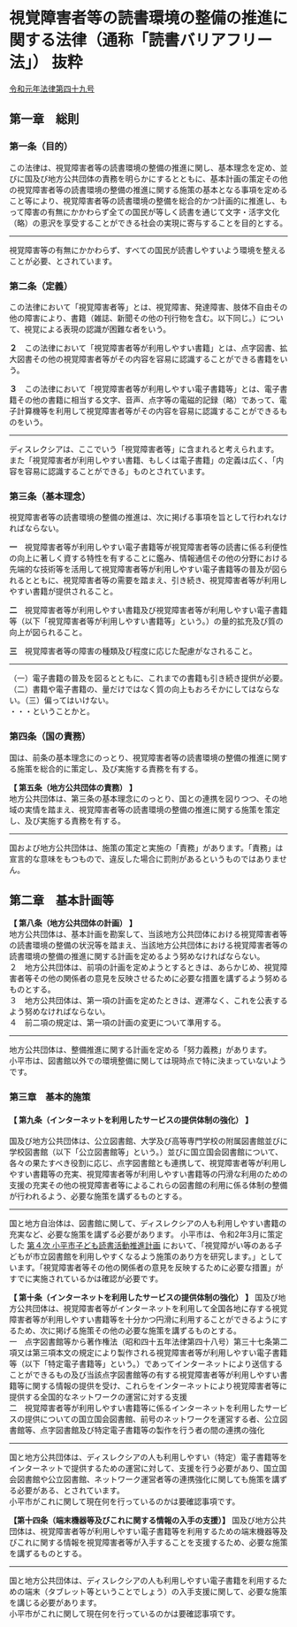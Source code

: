 # 視覚障害者等の読書環境の整備の推進に関する法律（通称「読書バリアフリー法」） 抜粋
[令和元年法律第四十九号](https://elaws.e-gov.go.jp/search/elawsSearch/elaws_search/lsg0500/detail?lawId=501AC1000000049)
## 第一章　総則
### 第一条（目的）
この法律は、<span class="highlight">視覚障害者等の読書環境の整備の推進</span>に関し、基本理念を定め、並びに国及び地方公共団体の責務を明らかにするとともに、基本計画の策定その他の視覚障害者等の読書環境の整備の推進に関する施策の基本となる事項を定めること等により、視覚障害者等の読書環境の整備を総合的かつ計画的に推進し、もって<span class="highlight">障害の有無にかかわらず全ての国民が等しく読書を通じて文字・活字文化（略）の恵沢を享受することができる社会の実現に寄与することを目的とする。</span>

---

<div class="note"><i class="fa fa-comment-o"></i> 視覚障害等の有無にかかわらず、すべての国民が読書しやすいよう環境を整えることが必要、とされています。</div>

### 第二条（定義）  
この法律において「<span class="highlight">視覚障害者等</span>」とは、視覚障害、発達障害、肢体不自由その他の障害により、書籍（雑誌、新聞その他の刊行物を含む。以下同じ。）について、<span class="highlight">視覚による表現の認識が困難な者</span>をいう。

**２**　この法律において「視覚障害者等が利用しやすい書籍」とは、点字図書、拡大図書その他の<span class="highlight">視覚障害者等がその内容を容易に認識することができる書籍</span>をいう。

**３**　この法律において「視覚障害者等が利用しやすい電子書籍等」とは、電子書籍その他の書籍に相当する文字、音声、点字等の電磁的記録（略）であって、<span class="highlight">電子計算機等を利用して視覚障害者等がその内容を容易に認識することができるもの</span>をいう。

---
<div class="note"><i class="fa fa-comment-o"></i> ディスレクシアは、ここでいう「視覚障害者等」に含まれると考えられます。  また「視覚障害者が利用しやすい書籍、もしくは電子書籍」の定義は広く、「内容を容易に認識することができる」ものとされています。</div>

### 第三条（基本理念）
視覚障害者等の読書環境の整備の推進は、次に掲げる事項を旨として行われなければならない。

**一**　視覚障害者等が利用しやすい電子書籍等が視覚障害者等の読書に係る利便性の向上に著しく資する特性を有することに鑑み、<span class="highlight">情報通信その他の分野における先端的な技術等を活用して視覚障害者等が利用しやすい電子書籍等の普及が図られるとともに、視覚障害者等の需要を踏まえ、引き続き、視覚障害者等が利用しやすい書籍が提供されること。</span>

**二**　視覚障害者等が利用しやすい書籍及び視覚障害者等が利用しやすい電子書籍等（以下「視覚障害者等が利用しやすい書籍等」という。）の<span class="highlight">量的拡充及び質の向上が図られること。</span>

**三**　<span class="highlight">視覚障害者等の障害の種類及び程度に応じた配慮がなされること。</span>

---

<div class="note"><i class="fa fa-comment-o"></i> （一）電子書籍の普及を図るとともに、これまでの書籍も引き続き提供が必要。（二）書籍や電子書籍の、量だけではなく質の向上もおろそかにしてはならない。（三）偏ってはいけない。<br>・・・ということかと。</div>

### 第四条（国の責務）
<span class="highlight">国は、</span>前条の基本理念にのっとり、<span class="highlight">視覚障害者等の読書環境の整備の推進に関する施策を総合的に策定し、及び実施する責務を有する。</span>

**【 第五条（地方公共団体の責務） 】**  
<span class="highlight">地方公共団体は、</span>第三条の基本理念にのっとり、国との連携を図りつつ、その地域の実情を踏まえ、<span class="highlight">視覚障害者等の読書環境の整備の推進に関する施策を策定し、及び実施する責務を有する。</span>

---

<div class="note"><i class="fa fa-comment-o"></i> 国および地方公共団体は、施策の策定と実施の「責務」があります。「責務」は宣言的な意味をもつもので、違反した場合に罰則があるというものではありません。</div>

## 第二章　基本計画等

**【 第八条（地方公共団体の計画） 】**  
<span class="highlight">地方公共団体は、</span>基本計画を勘案して、当該地方公共団体における視覚障害者等の読書環境の整備の状況等を踏まえ、当該地方公共団体における<span class="highlight">視覚障害者等の読書環境の整備の推進に関する計画を定めるよう努めなければならない。</span>  
２　地方公共団体は、前項の<span class="highlight">計画を定めようとするときは、あらかじめ、視覚障害者等その他の関係者の意見を反映させるために必要な措置を講ずるよう努めるものとする。</span>  
３　地方公共団体は、第一項の計画を定めたときは、<span class="highlight">遅滞なく、これを公表するよう努めなければならない。</span>  
４　前二項の規定は、第一項の<span class="highlight">計画の変更</span>について準用する。

---

<div class="note"><i class="fa fa-comment-o"></i> 地方公共団体は、整備推進に関する計画を定める「努力義務」があります。<br>小平市は、図書館以外での環境整備に関しては現時点で特に決まっていないようです。</div>

### 第三章　基本的施策

#### 【 第九条（インターネットを利用したサービスの提供体制の強化） 】
<span class="highlight">国及び地方公共団体は、</span>公立図書館、大学及び高等専門学校の附属図書館並びに学校図書館（以下「公立図書館等」という。）並びに国立国会図書館について、各々の果たすべき役割に応じ、点字図書館とも連携して、<span class="highlight">視覚障害者等が利用しやすい書籍等の充実、視覚障害者等が利用しやすい書籍等の円滑な利用のための支援の充実その他の視覚障害者等によるこれらの図書館の利用に係る体制の整備が行われるよう、必要な施策を講ずるものとする。</span>

---

<div class="note"><i class="fa fa-comment-o"></i> 国と地方自治体は、図書館に関して、ディスレクシアの人も利用しやすい書籍の充実など、必要な施策を講ずる必要があります。  
小平市は、令和2年3月に策定した <a href="https://www.city.kodaira.lg.jp/kurashi/files/80990/080990/att_0000001.pdf">第４次 小平市子ども読書活動推進計画</a> において、「視覚障がい等のある子どもが市立図書館を利用しやすくなるよう施策のあり方を研究します。」としています。「視覚障害者等その他の関係者の意見を反映するために必要な措置」がすでに実施されているかは確認が必要です。</div>

**【 第十条（インターネットを利用したサービスの提供体制の強化） 】**
<span class="highlight">国及び地方公共団体は、</span>視覚障害者等がインターネットを利用して全国各地に存する視覚障害者等が利用しやすい書籍等を十分かつ円滑に利用することができるようにするため、<span class="highlight">次に掲げる施策その他の必要な施策を講ずるものとする。</span>  
一　点字図書館等から著作権法（昭和四十五年法律第四十八号）第三十七条第二項又は第三項本文の規定により製作される<span class="highlight">視覚障害者等が利用しやすい電子書籍等</span>（以下「特定電子書籍等」という。）であってインターネットにより送信することができるもの及び当該点字図書館等の有する視覚障害者等が利用しやすい書籍等に関する情報の提供を受け、<span class="highlight">これらをインターネットにより視覚障害者等に提供する全国的なネットワークの運営に対する支援</span>  
二　視覚障害者等が利用しやすい書籍等に係るインターネットを利用したサービスの提供についての<span class="highlight">国立国会図書館、前号のネットワークを運営する者、公立図書館等、点字図書館及び特定電子書籍等の製作を行う者の間の連携の強化<span class="highlight">

---

<div class="note"><i class="fa fa-comment-o"></i> 国と地方公共団体は、ディスレクシアの人も利用しやすい（特定）電子書籍等をインターネットで提供するための運営に対して、支援を行う必要があり、国立国会図書館や公立図書館、ネットワーク運営者等の連携強化に関しても施策を講ずる必要がある、とされています。<br>
小平市がこれに関して現在何を行っているのかは要確認事項です。</div>

**【第十四条（端末機器等及びこれに関する情報の入手の支援）】**
<span class="highlight">国及び地方公共団体は、視覚障害者等が利用しやすい電子書籍等を利用するための端末機器等及びこれに関する情報を視覚障害者等が入手することを支援するため、必要な施策を講ずるものとする。</span>

---

<div class="note"><i class="fa fa-comment-o"></i> 国と地方公共団体は、ディスレクシアの人も利用しやすい電子書籍を利用するための端末（タブレット等ということでしょう）の入手支援に関して、必要な施策を講じる必要があります。<br>
小平市がこれに関して現在何を行っているのかは要確認事項です。</div>
